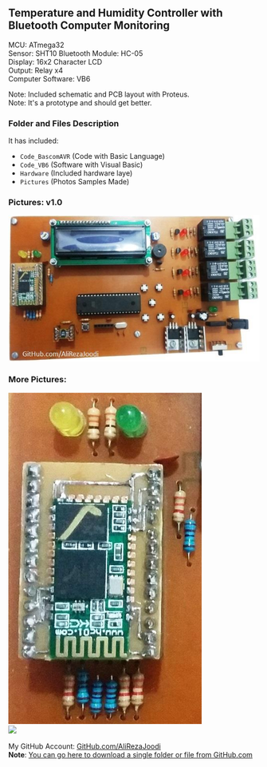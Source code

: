 ## Temperature and Humidity Controller with Bluetooth Computer Monitoring

MCU:        		ATmega32  
Sensor:     		SHT10
Bluetooth Module:	HC-05  
Display:    		16x2 Character LCD  
Output:			Relay	x4  
Computer Software:	VB6  

Note: Included schematic and PCB layout with Proteus.  
Note: It's a prototype and should get better.  

### Folder and Files Description
It has included:
- `Code_BascomAVR` (Code with Basic Language)
- `Code_VB6` (Software with Visual Basic)
- `Hardware` (Included hardware laye)
- `Pictures` (Photos Samples Made)

### Pictures: v1.0
![](Pictures/v1.0.jpg)

### More Pictures:
![](Pictures/BluetoothModule.jpg)  
![](Pictures/SensorPCB.png)  


My GitHub Account: [GitHub.com/AliRezaJoodi](https://github.com/AliRezaJoodi)  
**Note**: [You can go here to download a single folder or file from GitHub.com](https://minhaskamal.github.io/DownGit/#/home)
